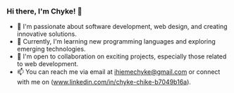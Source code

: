 ### Hi there, I'm Chyke! 👋

- 👀 I'm passionate about software development, web design, and creating innovative solutions.
- 🌱 Currently, I'm learning new programming languages and exploring emerging technologies.
- 💼 I'm open to collaboration on exciting projects, especially those related to web development.
- 📫 You can reach me via email at [ihiemechyke@gmail.com](mailto:ihiemechyke@gmail.com) or connect with me on (www.linkedin.com/in/chyke-chike-b7049b16a).

